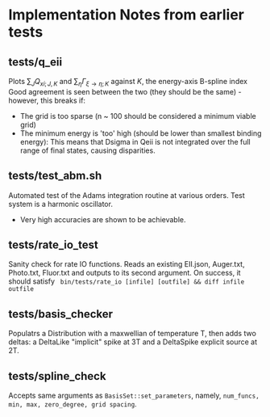# Implementation Notes from earlier tests

## tests/q_eii
Plots $\sum_J Q_{xi; J, K}$ and $\sum_{\eta} \Gamma_{\xi \to \eta; K}$ against $K$, the energy-axis B-spline index
Good agreement is seen between the two (they should be the same) - however, this breaks if:
 - The grid is too sparse (n ~ 100 should be considered a minimum viable grid)
 - The minimum energy is 'too' high  (should be lower than smallest binding energy): This means that Dsigma in Qeii is not integrated over the full range of final states, causing disparities.

## tests/test_abm.sh
Automated test of the Adams integration routine at various orders. Test system is a harmonic oscillator.
 - Very high accuracies are shown to be achievable.

## tests/rate_io_test
Sanity check for rate IO functions.
Reads an existing EII.json, Auger.txt, Photo.txt, Fluor.txt and outputs to its second argument.
On success, it should satisfy 
` bin/tests/rate_io [infile] [outfile] && diff infile outfile` 

## tests/basis_checker
Populatrs a Distribution with a maxwellian of temperature T, then adds two deltas: a DeltaLike "implicit" spike at 3T and a DeltaSpike explicit source at 2T.

## tests/spline_check
Accepts same arguments as `BasisSet::set_parameters`, namely, `num_funcs, min, max, zero_degree, grid spacing`.